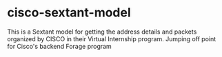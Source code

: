 # cisco-sextant-model
This is a Sextant model for getting the address details and packets organized by CISCO in their Virtual Internship program.
Jumping off point for Cisco's backend Forage program
